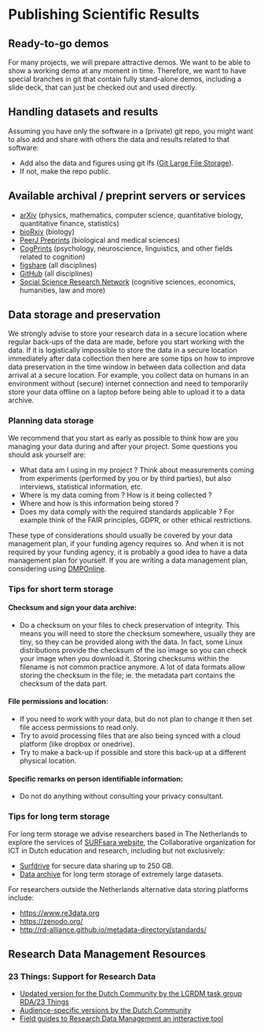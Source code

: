 # Publishing Scientific Results

## Ready-to-go demos
For many projects, we will prepare attractive demos. We want to be able to show a working demo at any moment in time. Therefore, we want to have special branches in git that contain fully stand-alone demos, including a slide deck, that can just be checked out and used directly.

## Handling datasets and results
Assuming you have only the software in a (private) git repo, you might want to also add and share with others the data and results related to that software:
* Add also the data and figures using git lfs ([Git Large File Storage](https://git-lfs.github.com/)).
* If not, make the repo public.

## Available archival / preprint servers or services
* [arXiv](http://arxiv.org/) (physics, mathematics, computer science, quantitative biology, quantitative finance, statistics)
* [bioRxiv](http://biorxiv.org/) (biology)
* [PeerJ Preprints](https://peerj.com/archives-preprints/) (biological and medical sciences)
* [CogPrints](http://cogprints.org/) (psychology, neuroscience, linguistics, and other fields related to cognition)
* [figshare](https://figshare.com/) (all disciplines)
* [GitHub](https://github.com/) (all disciplines)
* [Social Science Research Network](http://www.ssrn.com/en/) (cognitive sciences, economics, humanities, law and more)

## Data storage and preservation

We strongly advise to store your research data in a secure location where regular back-ups of the data are made, before you start working with the data. If it is logistically impossible to store the data in a secure location immediately after data collection then here are some tips on how to improve data preservation in the time window in between data collection and data arrival at a secure location. For example, you collect data on humans in an environment without (secure) internet connection and need to temporarily store your data offline on a laptop before being able to upload it to a data archive.

### Planning data storage

We recommend that you start as early as possible to think how are you managing your data during and after your project. Some questions you should ask yourself are:

 - What data am I using in my project ? Think about measurements coming from experiments (performed by you or by third parties), but also interviews, statistical information, etc.
 - Where is my data coming from ? How is it being collected ?
 - Where and how is this information being stored ?
 - Does my data comply with the required standards applicable ? For example think of the FAIR principles, GDPR, or other ethical restrictions.

These type of considerations should usually be covered by your data management plan, if your funding agency requires so. And when it is not required by your funding agency, it is probably a good idea to have a data management plan for yourself. If you are writing a data management plan, considering using [DMPOnline](https://dmponline.dcc.ac.uk/).

### Tips for short term storage

#### Checksum and sign your data archive:

- Do a checksum on your files to check preservation of integrity. This means you will need to store the checksum somewhere, usually they are tiny, so they can be provided along with the data. In fact, some Linux distributions provide the checksum of the iso image so you can check your image when you download it. Storing checksums within the filename is not common practice anymore. A lot of data formats allow storing the checksum in the file; ie. the metadata part contains the checksum of the data part.

#### File permissions and location:

- If you need to work with your data, but do not plan to change it then set file access permissions to read only.
- Try to avoid processing files that are also being synced with a cloud platform (like dropbox or onedrive).
- Try to make a back-up if possible and store this back-up at a different physical location.

#### Specific remarks on person identifiable information:

- Do not do anything without consulting your privacy consultant.

### Tips for long term storage

For long term storage we advise researchers based in The Netherlands to explore the services of [SURFsara website](https://userinfo.surfsara.nl/), the Collaborative organization for ICT in Dutch education and research, including but not exclusively:
-	[Surfdrive](https://www.surf.nl/en/surfdrive-store-and-share-your-files-securely-in-the-cloud) for secure data sharing up to 250 GB.
-	[Data archive](https://userinfo.surfsara.nl/systems/data-archive) for long term storage of extremely large datasets.

For researchers outside the Netherlands alternative data storing platforms include:
-	https://www.re3data.org
-	https://zenodo.org/
-	http://rd-alliance.github.io/metadata-directory/standards/

## Research Data Management Resources
### 23 Things: Support for Research Data
- [Updated version for the Dutch Community by the LCRDM task group RDA/23 Things](https://doi.org/10.5281/zenodo.3465896
)
- [Audience-specific versions by the Dutch Community](https://doi.org/10.5281/zenodo.3773663)
- [Field guides to Research Data Management an intteractive tool](https://23things.sites.uu.nl/)

